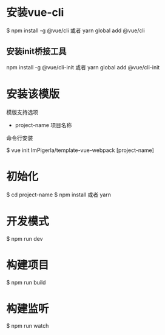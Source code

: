 # 安装vue-cli
$ npm install -g @vue/cli  或者  yarn global add @vue/cli

## 安装init桥接工具
npm install -g @vue/cli-init  或者  yarn global add @vue/cli-init


# 安装该模版

模版支持选项
- project-name 项目名称

命令行安装

$ vue init ImPigerla/template-vue-webpack [project-name]

# 初始化
$ cd project-name
$ npm install 或者 yarn

# 开发模式
$ npm run dev

# 构建项目
$ npm run build

# 构建监听
$ npm run watch